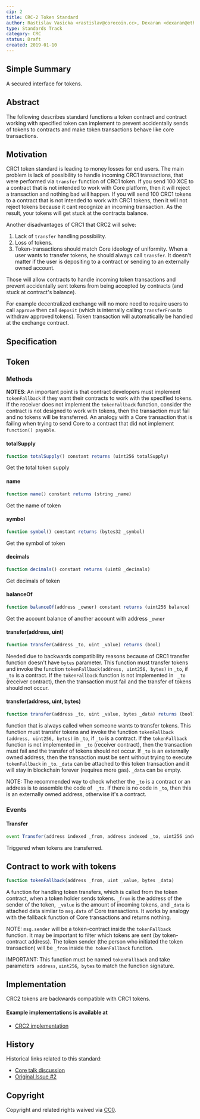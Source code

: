 ```yaml
---
cip: 2
title: CRC-2 Token Standard
author: Rastislav Vasicka <rastislav@corecoin.cc>, Dexaran <dexaran@ethereumclassic.org>
type: Standards Track
category: CRC
status: Draft
created: 2019-01-10
---
```


## Simple Summary

A secured interface for tokens.

## Abstract

The following describes standard functions a token contract and contract working with specified token can implement to prevent accidentally sends of tokens to contracts and make token transactions behave like core transactions.

## Motivation

CRC1 token standard is leading to money losses for end users. The main problem is lack of possibility to handle incoming CRC1 transactions, that were performed via `transfer` function of CRC1 token.
If you send 100 XCE to a contract that is not intended to work with Core platform, then it will reject a transaction and nothing bad will happen. If you will send 100 CRC1 tokens to a contract that is not intended to work with CRC1 tokens, then it will not reject tokens because it cant recognize an incoming transaction. As the result, your tokens will get stuck at the contracts balance.

Another disadvantages of CRC1 that CRC2 will solve:
1. Lack of `transfer` handling possibility.
2. Loss of tokens.
3. Token-transactions should match Core ideology of uniformity. When a user wants to transfer tokens, he should always call `transfer`. It doesn't matter if the user is depositing to a contract or sending to an externally owned account.

Those will allow contracts to handle incoming token transactions and prevent accidentally sent tokens from being accepted by contracts (and stuck at contract's balance).

For example decentralized exchange will no more need to require users to call `approve` then call `deposit` (which is internally calling `transferFrom` to withdraw approved tokens). Token transaction will automatically be handled at the exchange contract.

## Specification

## Token
### Methods

**NOTES**:
An important point is that contract developers must implement `tokenFallback` if they want their contracts to work with the specified tokens.
If the receiver does not implement the `tokenFallback` function, consider the contract is not designed to work with tokens, then the transaction must fail and no tokens will be transferred. An analogy with a Core transaction that is failing when trying to send Core to a contract that did not implement `function() payable`.

#### totalSupply
```js
function totalSupply() constant returns (uint256 totalSupply)
```

Get the total token supply

#### name
```js
function name() constant returns (string _name)
```

Get the name of token

#### symbol
```js
function symbol() constant returns (bytes32 _symbol)
```

Get the symbol of token

#### decimals
```js
function decimals() constant returns (uint8 _decimals)
```

Get decimals of token

#### balanceOf
```js
function balanceOf(address _owner) constant returns (uint256 balance)
```

Get the account balance of another account with address `_owner`

#### transfer(address, uint)
```js
function transfer(address _to, uint _value) returns (bool)
```

Needed due to backwards compatibility reasons because of CRC1 transfer function doesn't have `bytes` parameter. This function must transfer tokens and invoke the function `tokenFallback(address, uint256, bytes)` in `_to`, if `_to` is a contract. If the `tokenFallback` function is not implemented in ` _to` (receiver contract), then the transaction must fail and the transfer of tokens should not occur.

#### transfer(address, uint, bytes)
```js
function transfer(address _to, uint _value, bytes _data) returns (bool)
```

function that is always called when someone wants to transfer tokens.
This function must transfer tokens and invoke the function `tokenFallback (address, uint256, bytes)` in `_to`, if `_to` is a contract. If the `tokenFallback` function is not implemented in ` _to` (receiver contract), then the transaction must fail and the transfer of tokens should not occur.
If `_to` is an externally owned address, then the transaction must be sent without trying to execute ` tokenFallback` in `_to`.
`_data` can be attached to this token transaction and it will stay in blockchain forever (requires more gas). `_data` can be empty.

NOTE: The recommended way to check whether the `_to` is a contract or an address is to assemble the code of ` _to`. If there is no code in `_to`, then this is an externally owned address, otherwise it's a contract.

### Events

#### Transfer
```js
event Transfer(address indexed _from, address indexed _to, uint256 indexed _value, bytes _data)
```

Triggered when tokens are transferred.

## Contract to work with tokens
```js
function tokenFallback(address _from, uint _value, bytes _data)
```

A function for handling token transfers, which is called from the token contract, when a token holder sends tokens. `_from` is the address of the sender of the token,` _value` is the amount of incoming tokens, and `_data` is attached data similar to `msg.data` of Core transactions. It works by analogy with the fallback function of Core transactions and returns nothing.

NOTE: `msg.sender` will be a token-contract inside the `tokenFallback` function. It may be important to filter which tokens are sent (by token-contract address). The token sender (the person who initiated the token transaction) will be `_from` inside the` tokenFallback` function.

IMPORTANT: This function must be named `tokenFallback` and take parameters` address`, `uint256`,` bytes` to match the function signature.

## Implementation

CRC2 tokens are backwards compatible with CRC1 tokens.

#### Example implementations is available at
- [CRC2 implementation](https://github.com/raisty/Core-CRC2/tree/master/CRC2)

## History

Historical links related to this standard:

- [Core talk discussion](https://coretalk.info/t/crc-2-token-standard/39)
- [Original Issue #2](https://github.com/core-coin/CIP/issues/2)

## Copyright
Copyright and related rights waived via [CC0](https://creativecommons.org/publicdomain/zero/1.0/).
